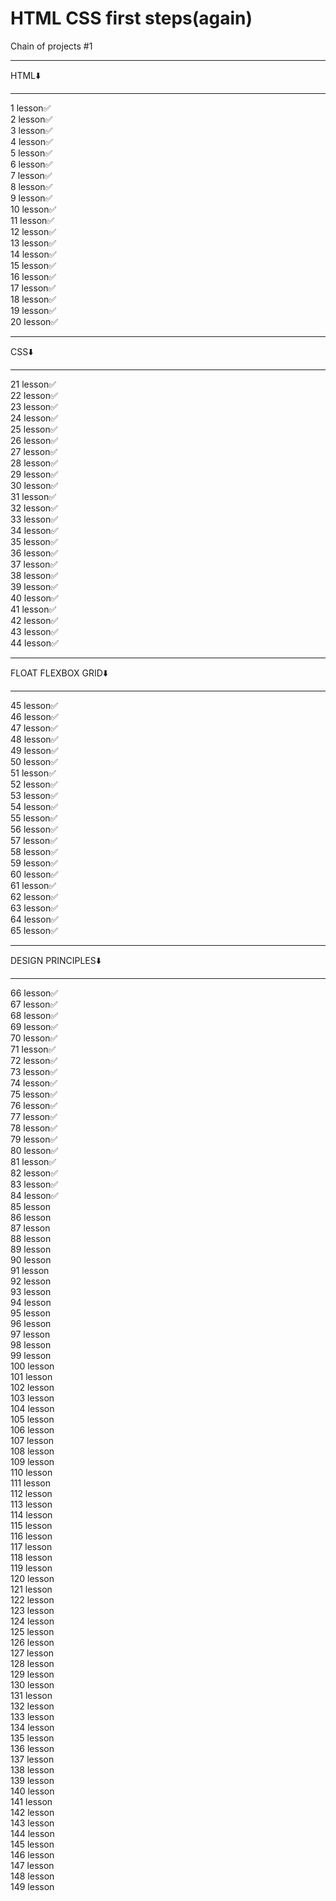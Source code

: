 # HTML CSS first steps(again)
Chain of projects #1  
***********
HTML⬇️
***********
1 lesson✅  
2 lesson✅  
3 lesson✅  
4 lesson✅  
5 lesson✅  
6 lesson✅  
7 lesson✅  
8 lesson✅  
9 lesson✅  
10 lesson✅  
11 lesson✅  
12 lesson✅  
13 lesson✅  
14 lesson✅  
15 lesson✅  
16 lesson✅  
17 lesson✅  
18 lesson✅  
19 lesson✅  
20 lesson✅  
***********
CSS⬇️
***********
21 lesson✅  
22 lesson✅  
23 lesson✅  
24 lesson✅  
25 lesson✅  
26 lesson✅  
27 lesson✅  
28 lesson✅  
29 lesson✅  
30 lesson✅  
31 lesson✅  
32 lesson✅  
33 lesson✅  
34 lesson✅  
35 lesson✅  
36 lesson✅  
37 lesson✅  
38 lesson✅  
39 lesson✅   
40 lesson✅  
41 lesson✅  
42 lesson✅  
43 lesson✅  
44 lesson✅  
***********
FLOAT FLEXBOX GRID⬇️
***********
45 lesson✅  
46 lesson✅  
47 lesson✅  
48 lesson✅  
49 lesson✅  
50 lesson✅  
51 lesson✅  
52 lesson✅  
53 lesson✅  
54 lesson✅  
55 lesson✅  
56 lesson✅  
57 lesson✅  
58 lesson✅  
59 lesson✅  
60 lesson✅  
61 lesson✅  
62 lesson✅  
63 lesson✅  
64 lesson✅  
65 lesson✅
***********
DESIGN PRINCIPLES⬇️
***********
66 lesson✅  
67 lesson✅  
68 lesson✅  
69 lesson✅  
70 lesson✅  
71 lesson✅  
72 lesson✅  
73 lesson✅  
74 lesson✅  
75 lesson✅  
76 lesson✅  
77 lesson✅  
78 lesson✅  
79 lesson✅  
80 lesson✅  
81 lesson✅  
82 lesson✅  
83 lesson✅  
84 lesson✅  
85 lesson  
86 lesson  
87 lesson  
88 lesson  
89 lesson  
90 lesson  
91 lesson  
92 lesson  
93 lesson  
94 lesson  
95 lesson  
96 lesson  
97 lesson  
98 lesson  
99 lesson  
100 lesson  
101 lesson  
102 lesson  
103 lesson  
104 lesson  
105 lesson  
106 lesson  
107 lesson  
108 lesson  
109 lesson  
110 lesson  
111 lesson  
112 lesson  
113 lesson  
114 lesson  
115 lesson  
116 lesson  
117 lesson  
118 lesson  
119 lesson  
120 lesson  
121 lesson  
122 lesson  
123 lesson  
124 lesson  
125 lesson  
126 lesson  
127 lesson  
128 lesson  
129 lesson  
130 lesson  
131 lesson  
132 lesson  
133 lesson  
134 lesson  
135 lesson  
136 lesson  
137 lesson  
138 lesson  
139 lesson  
140 lesson  
141 lesson  
142 lesson  
143 lesson  
144 lesson  
145 lesson  
146 lesson  
147 lesson  
148 lesson  
149 lesson  